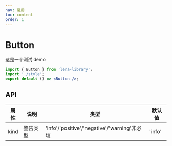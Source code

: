 ```yaml
---
nav: 常用
toc: content
order: 1
---
```


# Button

这是一个测试 demo

```jsx
import { Button } from 'lena-library';
import './style';
export default () => <Button />;
```

## API

| 属性 | 说明     | 类型                                         | 默认值 |
| ---- | -------- | -------------------------------------------- | ------ |
| kind | 警告类型 | 'info'/'positive'/'negative'/'warning'非必填 | 'info' |
